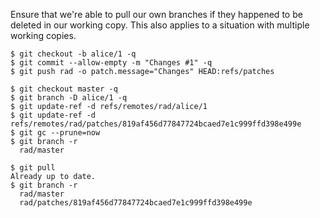 Ensure that we're able to pull our own branches if they happened to be deleted
in our working copy. This also applies to a situation with multiple working
copies.

```
$ git checkout -b alice/1 -q
$ git commit --allow-empty -m "Changes #1" -q
$ git push rad -o patch.message="Changes" HEAD:refs/patches
```

```
$ git checkout master -q
$ git branch -D alice/1 -q
$ git update-ref -d refs/remotes/rad/alice/1
$ git update-ref -d refs/remotes/rad/patches/819af456d77847724bcaed7e1c999ffd398e499e
$ git gc --prune=now
$ git branch -r
  rad/master
```

```
$ git pull
Already up to date.
$ git branch -r
  rad/master
  rad/patches/819af456d77847724bcaed7e1c999ffd398e499e
```
